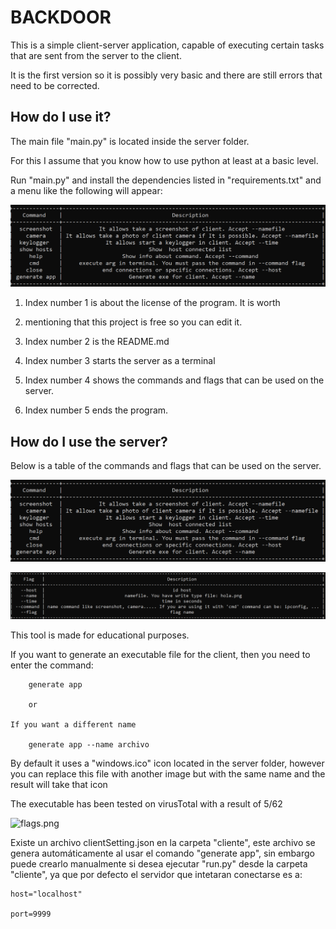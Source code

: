 # BACKDOOR

This is a simple client-server application, capable of executing certain tasks that are sent from the server to the client.

It is the first version so it is possibly very basic and there are still errors that need to be corrected.


## How do I use it?
The main file "main.py" is located inside the server folder.

For this I assume that you know how to use python at least at a basic level.

Run "main.py" and install the dependencies listed in "requirements.txt" and a menu like the following will appear:

![alt text](https://github.com/harol1997/backdoor/blob/main/img/commands.png)

1. Index number 1 is about the license of the program. It is worth

2. mentioning that this project is free so you can edit it.

3. Index number 2 is the README.md

4. Index number 3 starts the server as a terminal

5. Index number 4 shows the commands and flags that can be used on the server.

6. Index number 5 ends the program.


## How do I use the server?

Below is a table of the commands and flags that can be used on the server.

![commands.png](https://github.com/harol1997/backdoor/blob/main/img/commands.png)

![flags.png](https://github.com/harol1997/backdoor/blob/main/img/flags.png)


This tool is made for educational purposes.

If you want to generate an executable file for the client, then you need to enter the command:

        generate app

        or

    If you want a different name

        generate app --name archivo

By default it uses a "windows.ico" icon located in the server folder, however you can replace this file with another image but with the same name and the result will take that icon

The executable has been tested on virusTotal with a result of 5/62

![flags.png](https://github.com/harol1997/backdoor/tree/main/img/virustotal.png)

Existe un archivo clientSetting.json en la carpeta "cliente", este archivo se genera automáticamente al usar el comando "generate app", sin embargo puede crearlo manualmente si desea ejecutar "run.py" desde la carpeta "cliente", ya que por defecto el servidor que intetaran conectarse es a:

    host="localhost"

    port=9999